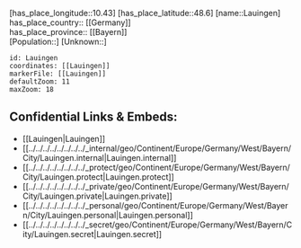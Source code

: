 ﻿---
location: [48.6,10.43] 
mapzoom: [7,12] 
mapmarker: city 
type: City
tags:
- geo/City


SpocWebEntityId: 31877
isDeleted: false
confidential: public

---
[has_place_longitude::10.43] 
[has_place_latitude::48.6] 
[name::Lauingen] 
has_place_country:: [[Germany]]  
has_place_province:: [[Bayern]]  
[Population::] 
[Unknown::] 


```leaflet
id: Lauingen
coordinates: [[Lauingen]] 
markerFile: [[Lauingen]] 
defaultZoom: 11 
maxZoom: 18
```


## Confidential Links & Embeds: 
- [[Lauingen|Lauingen]]  
- [[../../../../../../../../_internal/geo/Continent/Europe/Germany/West/Bayern/City/Lauingen.internal|Lauingen.internal]] 
- [[../../../../../../../../_protect/geo/Continent/Europe/Germany/West/Bayern/City/Lauingen.protect|Lauingen.protect]] 
- [[../../../../../../../../_private/geo/Continent/Europe/Germany/West/Bayern/City/Lauingen.private|Lauingen.private]] 
- [[../../../../../../../../_personal/geo/Continent/Europe/Germany/West/Bayern/City/Lauingen.personal|Lauingen.personal]] 
- [[../../../../../../../../_secret/geo/Continent/Europe/Germany/West/Bayern/City/Lauingen.secret|Lauingen.secret]] 
